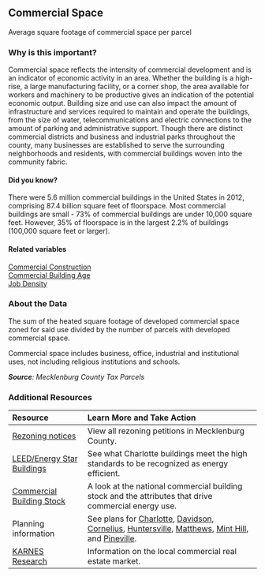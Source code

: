 ## Commercial Space
Average square footage of commercial space per parcel

### Why is this important?
Commercial space reflects the intensity of commercial development and is an indicator of economic activity in an area. Whether the building is a high-rise, a large manufacturing facility, or a corner shop, the area available for workers and machinery to be productive gives an indication of the potential economic output. Building size and use can also impact the amount of infrastructure and services required to maintain and operate the buildings, from the size of water, telecommunications and electric connections to the amount of parking and administrative support. Though there are distinct commercial districts and business and industrial parks throughout the county, many businesses are established to serve the surrounding neighborhoods and residents, with commercial buildings woven into the community fabric.

#### Did you know?
There were 5.6 million commercial buildings in the United States in 2012, comprising 87.4 billion square feet of floorspace. Most commercial buildings are small - 73% of commercial buildings are under 10,000 square feet. However, 35% of floorspace is in the largest 2.2% of buildings (100,000 square feet or larger).

#### Related variables
<a href="javascript:void(0)" onclick="model.metricId = 'm19'">Commercial Construction</a>  
<a href="javascript:void(0)" onclick="model.metricId = 'm42'">Commercial Building Age</a>  
<a href="javascript:void(0)" onclick="model.metricId = 'm75'">Job Density</a>  

### About the Data
The sum of the heated square footage of developed commercial space zoned for said use divided by the number of parcels with developed commercial space. 

Commercial space includes business, office, industrial and institutional uses, not including religious institutions and schools. 

_**Source**: Mecklenburg County Tax Parcels_

### Additional Resources
| Resource | Learn More and Take Action | 
|:--- | :--- |
|[Rezoning notices](http://charlottenc.gov/planning/Pages/Zoning.aspx)| View all rezoning petitions in Mecklenburg County.
|[LEED/Energy Star Buildings](http://www.usgbcnc.org/) |See what Charlotte buildings meet the high standards to be recognized as energy efficient.
|[Commercial Building Stock](http://www.eia.gov/consumption/commercial/index.cfm) | A look at the national commercial building stock and the attributes that drive commercial energy use.
|Planning information| See plans for [Charlotte](http://charlottenc.gov/planning/Pages/Home.aspx), [Davidson](http://www.ci.davidson.nc.us/index.aspx?nid=68), [Cornelius](http://www.cornelius.org/index.aspx?nid=175), [Huntersville](http://www.huntersville.org/Departments/Planning.aspx), [Matthews](http://www.matthewsnc.gov/pview.aspx?id=20753&catid=567), [Mint Hill](http://www.minthill.com/planning_department.php?Planning-Department-43),  and [Pineville](http://www.pinevillenc.gov/Departments/PlanningZoning/tabid/128/Default.aspx).
|[KARNES Research](http://www.karnesco.com/)| Information on the local commercial real estate market.